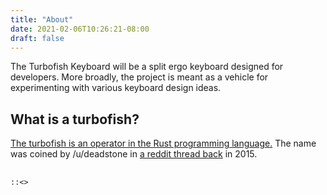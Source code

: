 ```yaml
---
title: "About"
date: 2021-02-06T10:26:21-08:00
draft: false
---
```


The Turbofish Keyboard will be a split ergo keyboard designed for developers. More broadly, the project is meant as a vehicle for experimenting with various keyboard design ideas.

## What is a turbofish?

[The turbofish is an operator in the Rust programming language.](https://doc.rust-lang.org/1.29.0/book/2018-edition/appendix-02-operators.html?highlight=turbofish#non-operator-symbols) The name was coined by /u/deadstone in [a reddit thread back](https://www.reddit.com/r/rust/comments/3fimgp/why_double_colon_rather_that_dot/ctozkd0/) in 2015.

##

`::<>`
